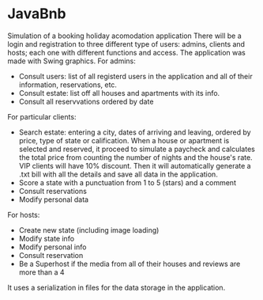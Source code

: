 # JavaBnb
Simulation of a booking holiday acomodation application
There will be a login and registration to three different type of users: admins, clients and hosts; each one with different functions and access.
The application was made with Swing graphics.
For admins:
 - Consult users: list of all registerd users in the application and all of their information, reservations, etc.
 - Consult estate: list off all houses and apartments with its info.
 - Consult all reservvations ordered by date

For particular clients:
- Search estate: entering a city, dates of arriving and leaving, ordered by price, type of state or calification. When a house or apartment is selected and reserved, it proceed to simulate a paycheck and calculates the total price from counting the number of nights and the house's rate. VIP clients will have 10% discount.
  Then it will automatically generate a .txt bill with all the details and save all data in the application.
- Score a state with a punctuation from 1 to 5 (stars) and a comment
- Consult reservations
- Modify personal data

For hosts:
- Create new state (including image loading)
- Modify state info
- Modify personal info
- Consult reservation
- Be a Superhost if the media from all of their houses and reviews are more than a 4

It uses a serialization in files for the data storage in the application. 
